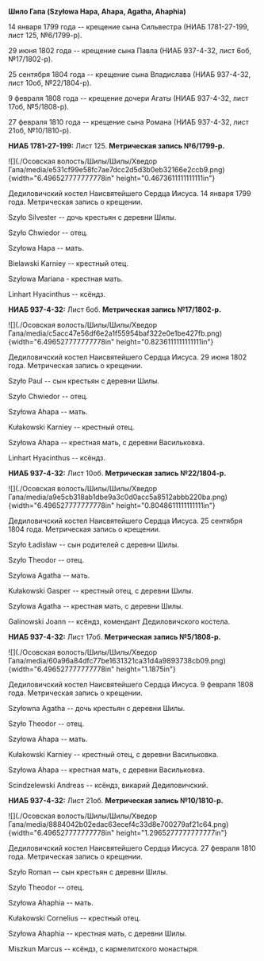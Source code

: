 **Шило Гапа (Szyłowa Hapa, Ahapa, Agatha, Ahaphia)**

14 января 1799 года -- крещение сына Сильвестра (НИАБ 1781-27-199, лист
125, №6/1799-р).

29 июня 1802 года -- крещение сына Павла (НИАБ 937-4-32, лист 6об,
№17/1802-р).

25 сентября 1804 года -- крещение сына Владислава (НИАБ 937-4-32, лист
10об, №22/1804-р).

9 февраля 1808 года -- крещение дочери Агаты (НИАБ 937-4-32, лист 17об,
№5/1808-р).

27 февраля 1810 года -- крещение сына Романа (НИАБ 937-4-32, лист 21об,
№10/1810-р).

**НИАБ 1781-27-199:** Лист 125. **Метрическая запись №6/1799-р.**

![](./Осовская волость/Шилы/Шилы/Хведор Гапа/media/e531cf99e58fc7ae7dcc2d5d3b0eb32166e2ccb9.png){width="6.496527777777778in"
height="0.4673611111111111in"}

Дедиловичский костел Наисвятейшего Сердца Иисуса. 14 января 1799 года.
Метрическая запись о крещении.

Szyło Silvester -- дочь крестьян с деревни Шилы.

Szyło Chwiedor -- отец.

Szyłowa Hapa -- мать.

Bielawski Karniey -- крестный отец.

Szyłowa Mariana - крестная мать.

Linhart Hyacinthus -- ксёндз.

**НИАБ 937-4-32:** Лист 6об. **Метрическая запись №17/1802-р.**

![](./Осовская волость/Шилы/Шилы/Хведор Гапа/media/c5acc47e56df6e2a1f55954baf322e0e1be427fb.png){width="6.496527777777778in"
height="0.8236111111111111in"}

Дедиловичский костел Наисвятейшего Сердца Иисуса. 29 июня 1802 года.
Метрическая запись о крещении.

Szyło Paul -- сын крестьян с деревни Шилы.

Szyło Chwiedor -- отец.

Szyłowa Ahapa -- мать.

Kułakowski Karniey -- крестный отец.

Szyłowa Ahapa -- крестная мать, с деревни Васильковка.

Linhart Hyacinthus -- ксёндз.

**НИАБ 937-4-32:** Лист 10об. **Метрическая запись №22/1804-р.**

![](./Осовская волость/Шилы/Шилы/Хведор Гапа/media/a9e5cb318ab1dbe9a3c0d0acc5a8512abbb220ba.png){width="6.496527777777778in"
height="0.8048611111111111in"}

Дедиловичский костел Наисвятейшего Сердца Иисуса. 25 сентября 1804 года.
Метрическая запись о крещении.

Szyło Ładisław -- сын родителей с деревни Шилы.

Szyło Theodor -- отец.

Szyłowa Agatha -- мать.

Kułakowski Gasper -- крестный отец, с деревни Шилы.

Szyłowa Agatha -- крестная мать, с деревни Шилы.

Galinowski Joann -- ксёндз, комендант Дедиловичского костела.

**НИАБ 937-4-32:** Лист 17об. **Метрическая запись №5/1808-р.**

![](./Осовская волость/Шилы/Шилы/Хведор Гапа/media/60a96a84dfc77be1631321ca31d4a9893738cb09.png){width="6.496527777777778in"
height="1.1875in"}

Дедиловичский костел Наисвятейшего Сердца Иисуса. 9 февраля 1808 года.
Метрическая запись о крещении.

Szyłowna Agatha -- дочь крестьян с деревни Шилы.

Szyło Theodor -- отец.

Szyłowa Ahapa -- мать.

Kułakowski Karniey -- крестный отец, с деревни Васильковка.

Szyłowa Ahapa -- крестная мать, с деревни Васильковка.

Scindzelewski Andreas -- ксёндз, викарий Дедиловичский.

**НИАБ 937-4-32:** Лист 21об. **Метрическая запись №10/1810-р.**

![](./Осовская волость/Шилы/Шилы/Хведор Гапа/media/8884042b02edac63ecef4c33d8e700279af21c64.png){width="6.496527777777778in"
height="1.2965277777777777in"}

Дедиловичский костел Наисвятейшего Сердца Иисуса. 27 февраля 1810 года.
Метрическая запись о крещении.

Szyło Roman -- сын крестьян с деревни Шилы.

Szyło Theodor -- отец.

Szyłowa Ahaphia -- мать.

Kułakowski Cornelius -- крестный отец.

Szyłowa Ahaphia -- крестная мать, с деревни Шилы.

Miszkun Marcus -- ксёндз, с кармелитского монастыря.
